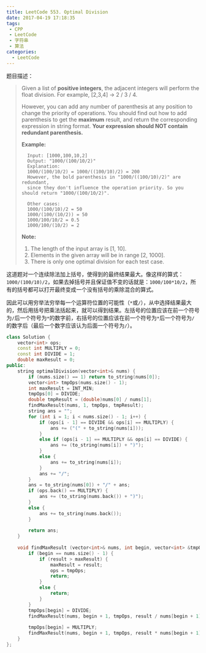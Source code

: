 ```yaml
---
title: LeetCode 553. Optimal Division
date: 2017-04-19 17:18:35
tags:
 - CPP
 - LeetCode
 - 字符串
 - 算法
categories:
  - LeetCode
---
```


题目描述：

>   Given a list of **positive integers**, the adjacent integers will perform the float division. For example, [2,3,4] -> 2 / 3 / 4.
>
>   However, you can add any number of parenthesis at any position to change the priority of operations. You should find out how to add parenthesis to get the **maximum** result, and return the corresponding expression in string format. **Your expression should NOT contain redundant parenthesis.**
>
>   **Example:**
>
>
>       Input: [1000,100,10,2]
>       Output: "1000/(100/10/2)"
>       Explanation:
>       1000/(100/10/2) = 1000/((100/10)/2) = 200
>       However, the bold parenthesis in "1000/((100/10)/2)" are redundant, 
>       since they don't influence the operation priority. So you should return "1000/(100/10/2)". 
>       
>       Other cases:
>       1000/(100/10)/2 = 50
>       1000/(100/(10/2)) = 50
>       1000/100/10/2 = 0.5
>       1000/100/(10/2) = 2
>
>
>   **Note:**
>
>   1.  The length of the input array is [1, 10].
>   2.  Elements in the given array will be in range [2, 1000].
>   3.  There is only one optimal division for each test case.
>

这道题对一个连续除法加上括号，使得到的最终结果最大。像这样的算式：`1000/(100/10)/2`，如果去掉括号并且保证值不变的话就是：`1000/100*10/2`，所有的括号都可以打开最终变成一个没有括号的乘除混合的算式。

因此可以用穷举法穷举每一个运算符位置的可能性（`*`或`/`），从中选择结果最大的，然后用括号把乘法括起来，就可以得到结果。左括号的位置应该在前一个符号为`/`后一个符号为`*`的数字前，右括号的位置应该在前一个符号为`*`后一个符号为`/`的数字后（最后一个数字应该认为后面一个符号为`/`）。

```cpp
class Solution {
    vector<int> ops;
    const int MULTIPLY = 0;
    const int DIVIDE = 1;
    double maxResult = 0;
public:
    string optimalDivision(vector<int>& nums) {
        if (nums.size() == 1) return to_string(nums[0]);
        vector<int> tmpOps(nums.size() - 1);
        int maxResult = INT_MIN;
        tmpOps[0] = DIVIDE;
        double tmpResult = (double)nums[0] / nums[1];
        findMaxResult(nums, 1, tmpOps, tmpResult);
        string ans = "";
        for (int i = 1; i < nums.size() - 1; i++) {
            if (ops[i - 1] == DIVIDE && ops[i] == MULTIPLY) {
                ans += ("(" + to_string(nums[i]));
            }
            else if (ops[i - 1] == MULTIPLY && ops[i] == DIVIDE) {
                ans += (to_string(nums[i]) + ")");
            }
            else {
                ans += to_string(nums[i]);
            }
            ans += "/";
        }
        ans = to_string(nums[0]) + "/" + ans;
        if (ops.back() == MULTIPLY) {
            ans += (to_string(nums.back()) + ")");
        }
        else {
            ans += to_string(nums.back());
        }
        
        return ans;
    }
    
    void findMaxResult (vector<int>& nums, int begin, vector<int> &tmpOps, const double &result) {
        if (begin == nums.size() - 1) {
            if (result > maxResult) {
                maxResult = result;
                ops = tmpOps;
                return;
            }
            else {
                return;
            }
        }
        tmpOps[begin] = DIVIDE;
        findMaxResult(nums, begin + 1, tmpOps, result / nums[begin + 1]);
        
        tmpOps[begin] = MULTIPLY;
        findMaxResult(nums, begin + 1, tmpOps, result * nums[begin + 1]);
    }
};
```


